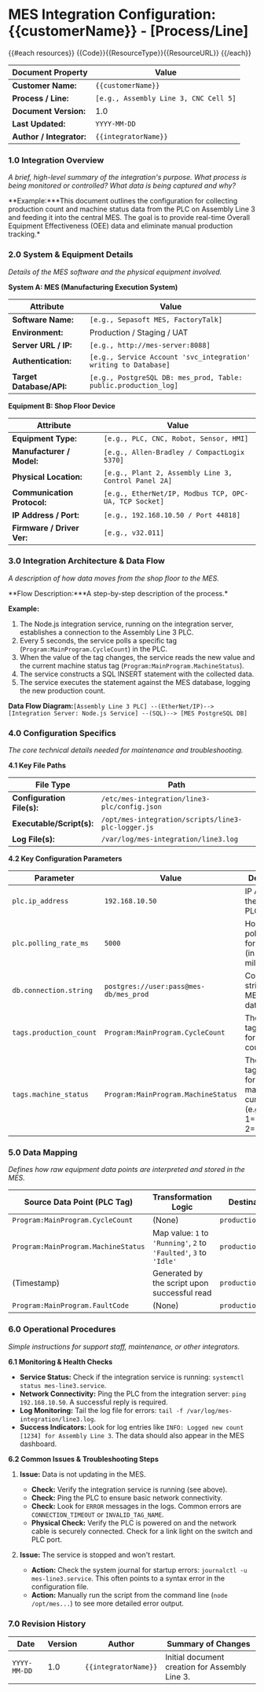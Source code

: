 # MES Integration Configuration: {{customerName}} - [Process/Line]

{{#each resources}}
{{Code}}{{ResourceType}}{{ResourceURL}}
{{/each}}








| **Document Property**    | **Value**                             |
| ------------------------ | ------------------------------------- |
| **Customer Name:**       | `{{customerName}}`                     |
| **Process / Line:**      | `[e.g., Assembly Line 3, CNC Cell 5]` |
| **Document Version:**    | 1.0                                   |
| **Last Updated:**        | `YYYY-MM-DD`                          |
| **Author / Integrator:** | `{{integratorName}}`                         |

### 1.0 Integration Overview

_A brief, high-level summary of the integration's purpose. What process is being monitored or controlled? What data is being captured and why?_

**Example:\***This document outlines the configuration for collecting production count and machine status data from the PLC on Assembly Line 3 and feeding it into the central MES. The goal is to provide real-time Overall Equipment Effectiveness (OEE) data and eliminate manual production tracking.\*

### 2.0 System & Equipment Details

_Details of the MES software and the physical equipment involved._

**System A: MES (Manufacturing Execution System)**

| **Attribute**            | **Value**                                                       |
| ------------------------ | --------------------------------------------------------------- |
| **Software Name:**       | `[e.g., Sepasoft MES, FactoryTalk]`                             |
| **Environment:**         | Production / Staging / UAT                                      |
| **Server URL / IP:**     | `[e.g., http://mes-server:8088]`                                |
| **Authentication:**      | `[e.g., Service Account 'svc_integration' writing to Database]` |
| **Target Database/API:** | `[e.g., PostgreSQL DB: mes_prod, Table: public.production_log]` |

**Equipment B: Shop Floor Device**

| **Attribute**               | **Value**                                             |
| --------------------------- | ----------------------------------------------------- |
| **Equipment Type:**         | `[e.g., PLC, CNC, Robot, Sensor, HMI]`                |
| **Manufacturer / Model:**   | `[e.g., Allen-Bradley / CompactLogix 5370]`           |
| **Physical Location:**      | `[e.g., Plant 2, Assembly Line 3, Control Panel 2A]`  |
| **Communication Protocol:** | `[e.g., EtherNet/IP, Modbus TCP, OPC-UA, TCP Socket]` |
| **IP Address / Port:**      | `[e.g., 192.168.10.50 / Port 44818]`                  |
| **Firmware / Driver Ver:**  | `[e.g., v32.011]`                                     |

### 3.0 Integration Architecture & Data Flow

_A description of how data moves from the shop floor to the MES._

**Flow Description:\***A step-by-step description of the process.\*

**Example:**

1. The Node.js integration service, running on the integration server, establishes a connection to the Assembly Line 3 PLC.
2. Every 5 seconds, the service polls a specific tag (`Program:MainProgram.CycleCount`) in the PLC.
3. When the value of the tag changes, the service reads the new value and the current machine status tag (`Program:MainProgram.MachineStatus`).
4. The service constructs a SQL INSERT statement with the collected data.
5. The service executes the statement against the MES database, logging the new production count.

**Data Flow Diagram:**`[Assembly Line 3 PLC] --(EtherNet/IP)--> [Integration Server: Node.js Service] --(SQL)--> [MES PostgreSQL DB]`

### 4.0 Configuration Specifics

_The core technical details needed for maintenance and troubleshooting._

**4.1 Key File Paths**

| **File Type**              | **Path**                                           |
| -------------------------- | -------------------------------------------------- |
| **Configuration File(s):** | `/etc/mes-integration/line3-plc/config.json`       |
| **Executable/Script(s):**  | `/opt/mes-integration/scripts/line3-plc-logger.js` |
| **Log File(s):**           | `/var/log/mes-integration/line3.log`               |

**4.2 Key Configuration Parameters**

| **Parameter**           | **Value**                              | **Description**                                                                    |
| ----------------------- | -------------------------------------- | ---------------------------------------------------------------------------------- |
| `plc.ip_address`        | `192.168.10.50`                        | IP Address of the target PLC.                                                      |
| `plc.polling_rate_ms`   | `5000`                                 | How often to poll the PLC for new data (in milliseconds).                          |
| `db.connection.string`  | `postgres://user:pass@mes-db/mes_prod` | Connection string for the MES database.                                            |
| `tags.production_count` | `Program:MainProgram.CycleCount`       | The PLC tag/register for the part count.                                           |
| `tags.machine_status`   | `Program:MainProgram.MachineStatus`    | The PLC tag/register for the machine's current state (e.g., 1=Running, 2=Faulted). |

### 5.0 Data Mapping

_Defines how raw equipment data points are interpreted and stored in the MES._

| **Source Data Point (PLC Tag)**     | **Transformation Logic**                                           | **Destination Field (MES DB)**   |
| ----------------------------------- | ------------------------------------------------------------------ | -------------------------------- |
| `Program:MainProgram.CycleCount`    | (None)                                                             | `production_log.pieces_produced` |
| `Program:MainProgram.MachineStatus` | Map value: `1` to `'Running'`, `2` to `'Faulted'`, `3` to `'Idle'` | `production_log.machine_status`  |
| (Timestamp)                         | Generated by the script upon successful read                       | `production_log.timestamp`       |
| `Program:MainProgram.FaultCode`     | (None)                                                             | `production_log.fault_code`      |

### 6.0 Operational Procedures

_Simple instructions for support staff, maintenance, or other integrators._

**6.1 Monitoring & Health Checks**

- **Service Status:** Check if the integration service is running: `systemctl status mes-line3.service`.
- **Network Connectivity:** Ping the PLC from the integration server: `ping 192.168.10.50`. A successful reply is required.
- **Log Monitoring:** Tail the log file for errors: `tail -f /var/log/mes-integration/line3.log`.
- **Success Indicators:** Look for log entries like `INFO: Logged new count [1234] for Assembly Line 3`. The data should also appear in the MES dashboard.

**6.2 Common Issues & Troubleshooting Steps**

1. **Issue:** Data is not updating in the MES.

   - **Check:** Verify the integration service is running (see above).
   - **Check:** Ping the PLC to ensure basic network connectivity.
   - **Check:** Look for `ERROR` messages in the logs. Common errors are `CONNECTION_TIMEOUT` or `INVALID_TAG_NAME`.
   - **Physical Check:** Verify the PLC is powered on and the network cable is securely connected. Check for a link light on the switch and PLC port.

2. **Issue:** The service is stopped and won't restart.

   - **Action:** Check the system journal for startup errors: `journalctl -u mes-line3.service`. This often points to a syntax error in the configuration file.
   - **Action:** Manually run the script from the command line (`node /opt/mes...`) to see more detailed error output.

### 7.0 Revision History

| **Date**     | **Version** | **Author**    | **Summary of Changes**                         |
| ------------ | ----------- | ------------- | ---------------------------------------------- |
| `YYYY-MM-DD` | 1.0         | `{{integratorName}}` | Initial document creation for Assembly Line 3. |

